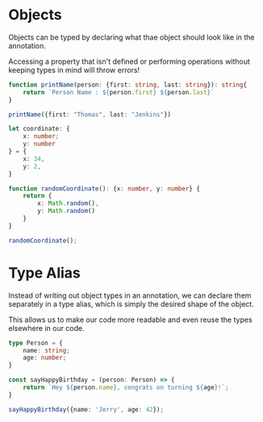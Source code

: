 # Objects

Objects can be typed by declaring what thae object should look like in the annotation.

Accessing a property that isn't defined or performing operations without keeping types in mind will throw errors!

```ts
function printName(person: {first: string, last: string}): string{
    return `Person Name : ${person.first} ${person.last}`
}

printName({first: "Thomas", last: "Jenkins"})
```

```ts
let coordinate: {
    x: number;
    y: number
} = {
    x: 34,
    y: 2,
}
```

```ts
function randomCoordinate(): {x: number, y: number} {
    return {
        x: Math.random(),
        y: Math.random()
    }
}

randomCoordinate();
```

# Type Alias

Instead of writing out object types in an annotation, we can declare them separately in a type alias, which is simply the desired shape of the object.

This allows us to make our code more readable and even reuse the types elsewhere in our code.

```ts
type Person = {
    name: string;
    age: number;
}

const sayHappyBirthday = (person: Person) => {
    return `Hey ${person.name}, congrats on turning ${age}!`;
}

sayHappyBirthday({name: 'Jerry', age: 42});
```